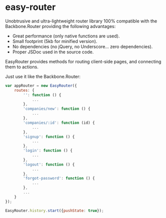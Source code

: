 # easy-router
Unobtrusive and ultra-lightweight router library 100% compatible with the Backbone.Router
providing the following advantages:
* Great performance (only native functions are used).
* Small footprint (5kb for minified version).
* No dependencies (no jQuery, no Underscore... zero dependencies).
* Proper JSDoc used in the source code.

EasyRouter provides methods for routing client-side pages, and connecting them to actions.

Just use it like the Backbone.Router:

```javascript
var appRouter = new EasyRouter({
    routes: {
        '': function () {
            ...
        },
        'companies/new': function () {
            ...
        },
        'companies/:id': function (id) {
            ...
        },
        'signup': function () {
            ...
        },
        'login': function () {
            ...
        },
        'logout': function () {
            ...
        },
        'forgot-password': function () {
            ...
        },
		...
    }
});

EasyRouter.history.start({pushState: true});
```